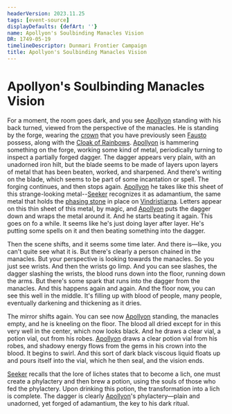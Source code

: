 ```yaml
---
headerVersion: 2023.11.25
tags: [event-source]
displayDefaults: {defArt: ''}
name: Apollyon's Soulbinding Manacles Vision
DR: 1749-05-19
timelineDescriptor: Dunmari Frontier Campaign
title: Apollyon's Soulbinding Manacles Vision
---
```

# Apollyon's Soulbinding Manacles Vision

For a moment, the room goes dark, and you see [Apollyon](<../../../people/historical-figures/drankorian-emperors/apollyon.md>) standing with his back turned, viewed from the perspective of the manacles. He is standing by the forge, wearing the [crown](<../../../things/artifacts-of-power/crown-of-purity.md>) that you have previously seen [Fausto](<../../../people/chardonians/fausto.md>) possess, along with the [Cloak of Rainbows](<../../../things/artifacts-of-power/cloak-of-rainbows.md>). [Apollyon](<../../../people/historical-figures/drankorian-emperors/apollyon.md>) is hammering something on the forge, working some kind of metal, periodically turning to inspect a partially forged dagger. The dagger appears very plain, with an unadorned iron hilt, but the blade seems to be made of layers upon layers of metal that has been beaten, worked, and sharpened. And there's writing on the blade, which seems to be part of some incantation or spell. The forging continues, and then stops again. [Apollyon](<../../../people/historical-figures/drankorian-emperors/apollyon.md>) he takes like this sheet of this strange-looking metal--[Seeker](<../../../people/pcs/dunmar-fellowship/seeker.md>) recognizes it as adamantium, the same metal that holds the [phasing stone](<../../../things/magic-items/phasing-stones.md>) in place on [Vindristjarna](<../../../things/ships/vindristjarna.md>). Letters appear on this thin sheet of this metal, by magic, and [Apollyon](<../../../people/historical-figures/drankorian-emperors/apollyon.md>) puts the dagger down and  wraps the metal around it. And he starts beating it again. This goes on fo a while. It seems like he's just doing layer after layer. He's putting some spells on it and then beating something into the dagger. 

Then the scene shifts, and it seems some time later. And there is—like, you can't quite see what it is. But there's clearly a person chained in the manacles. But your perspective is looking towards the manacles. So you  just see wrists. And then the wrists go limp. And you can see slashes, the dagger slashing the wrists, the blood runs down into the floor, running down the arms. But there's some spark that runs into the dagger from the manacles. And this happens again and again. And the floor now, you can see this well in the middle. It's filling up with blood of people, many people, eventually darkening and thickening as it dries. 

The mirror shifts again. You can see now [Apollyon](<../../../people/historical-figures/drankorian-emperors/apollyon.md>) standing, the manacles empty, and he is kneeling on the floor. The blood all dried except for in this very well in the center, which now looks black. And he draws a clear vial,  a potion vial, out from his robes. [Apollyon](<../../../people/historical-figures/drankorian-emperors/apollyon.md>) draws a clear potion vial from his robes, and shadowy energy flows from the gems in his crown into the blood. It begins to swirl. And this sort of dark black viscous liquid floats up and pours itself into the vial, which he then seal, and the vision ends.

[Seeker](<../../../people/pcs/dunmar-fellowship/seeker.md>) recalls that the lore of liches states that to become a lich, one must create a phylactery and then brew a potion, using the souls of those who fed the phylactery. Upon drinking this potion, the transformation into a lich is complete. The dagger is clearly [Apollyon](<../../../people/historical-figures/drankorian-emperors/apollyon.md>)'s phylactery—plain and unadorned, yet forged of adamantium, the key to his dark ritual.


